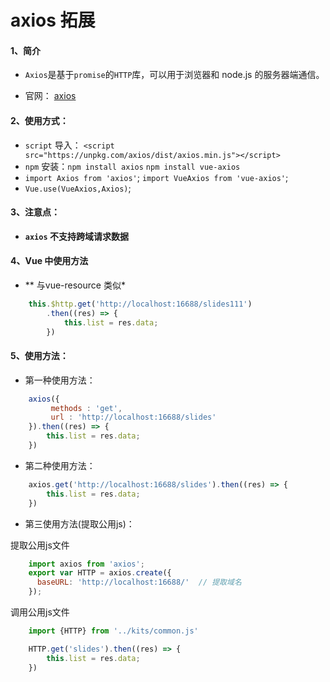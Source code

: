 # axios 拓展

#### 1、简介

- `Axios`是基于`promise`的`HTTP`库，可以用于浏览器和 node.js 的服务器端通信。

- 官网： [axios](https://github.com/axios/axios)

#### 2、使用方式：

- `script` 导入： `<script src="https://unpkg.com/axios/dist/axios.min.js"></script>` 
- `npm` 安装：`npm install axios` `npm install vue-axios`
- `import Axios from 'axios'`; `import VueAxios from 'vue-axios'`;
- `Vue.use(VueAxios,Axios)`;

#### 3、注意点：

- **`axios` 不支持跨域请求数据**

#### 4、Vue 中使用方法

- ** 与vue-resource 类似*

```javascript
    this.$http.get('http://localhost:16688/slides111')
        .then((res) => {
            this.list = res.data;
        })
```

#### 5、使用方法：

- 第一种使用方法：

```javascript
    axios({
         methods : 'get',
         url : 'http://localhost:16688/slides'
    }).then((res) => {
        this.list = res.data;
    })
```


- 第二种使用方法：

```javascript
    axios.get('http://localhost:16688/slides').then((res) => {
        this.list = res.data;
    })
```

- 第三使用方法(提取公用js)：

提取公用js文件

```javascript
    import axios from 'axios';
    export var HTTP = axios.create({
      baseURL: 'http://localhost:16688/'  // 提取域名
    });
```

调用公用js文件
```javascript
    import {HTTP} from '../kits/common.js'

    HTTP.get('slides').then((res) => {
        this.list = res.data;
    })
```